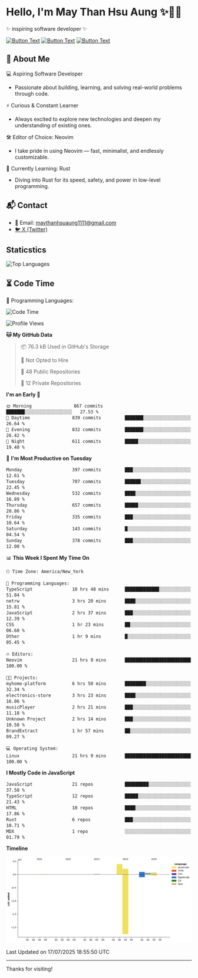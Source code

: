 # Hello, I'm May Than Hsu Aung ✨👱‍♀️
✨ inspiring software developer ✨

[![Button Text](https://img.shields.io/badge/Linked%20In-blue?style=for-the-badge)](https://www.linkedin.com/in/maythanhsu/)
[![Button Text](https://img.shields.io/badge/My%20Portfolio-pink?style=for-the-badge)](https://mayshecodes.vercel.app)
[![Button Text](https://img.shields.io/badge/Github-black?style=for-the-badge)](https://github.com/maythanhsuaung0-0)

## 👋 About Me

  💻 Aspiring Software Developer
  - Passionate about building, learning, and solving real-world problems through code.

  ⚡ Curious & Constant Learner
  - Always excited to explore new technologies and deepen my understanding of existing ones.

  🛠️ Editor of Choice: Neovim
  - I take pride in using Neovim — fast, minimalist, and endlessly customizable.

  🦀 Currently Learning: Rust
  - Diving into Rust for its speed, safety, and power in low-level programming.
    
## 📬 Contact
- 📧 Email: maythanhsuaung1111@gmail.com
- [🐦 X (Twitter)](https://x.com/@shizuko042k)
  
## Staticstics

![Top Languages](https://github-readme-stats.vercel.app/api/top-langs/?username=maythanhsuaung0-0&layout=compact&theme=tokyonight)

## ⏳ Code Time


💬 Programming Languages: 
<!--START_SECTION:waka-->
![Code Time](http://img.shields.io/badge/Code%20Time-316%20hrs%205%20mins-blue)

![Profile Views](http://img.shields.io/badge/Profile%20Views-0-blue)

**🐱 My GitHub Data** 

> 📦 76.3 kB Used in GitHub's Storage 
 > 
> 🚫 Not Opted to Hire
 > 
> 📜 48 Public Repositories 
 > 
> 🔑 12 Private Repositories 
 > 
**I'm an Early 🐤** 

```text
🌞 Morning                867 commits         ███████░░░░░░░░░░░░░░░░░░   27.53 % 
🌆 Daytime                839 commits         ███████░░░░░░░░░░░░░░░░░░   26.64 % 
🌃 Evening                832 commits         ███████░░░░░░░░░░░░░░░░░░   26.42 % 
🌙 Night                  611 commits         █████░░░░░░░░░░░░░░░░░░░░   19.40 % 
```
📅 **I'm Most Productive on Tuesday** 

```text
Monday                   397 commits         ███░░░░░░░░░░░░░░░░░░░░░░   12.61 % 
Tuesday                  707 commits         ██████░░░░░░░░░░░░░░░░░░░   22.45 % 
Wednesday                532 commits         ████░░░░░░░░░░░░░░░░░░░░░   16.89 % 
Thursday                 657 commits         █████░░░░░░░░░░░░░░░░░░░░   20.86 % 
Friday                   335 commits         ███░░░░░░░░░░░░░░░░░░░░░░   10.64 % 
Saturday                 143 commits         █░░░░░░░░░░░░░░░░░░░░░░░░   04.54 % 
Sunday                   378 commits         ███░░░░░░░░░░░░░░░░░░░░░░   12.00 % 
```


📊 **This Week I Spent My Time On** 

```text
🕑︎ Time Zone: America/New_York

💬 Programming Languages: 
TypeScript               10 hrs 48 mins      █████████████░░░░░░░░░░░░   51.04 % 
netrw                    3 hrs 20 mins       ████░░░░░░░░░░░░░░░░░░░░░   15.81 % 
JavaScript               2 hrs 37 mins       ███░░░░░░░░░░░░░░░░░░░░░░   12.39 % 
CSS                      1 hr 23 mins        ██░░░░░░░░░░░░░░░░░░░░░░░   06.60 % 
Other                    1 hr 9 mins         █░░░░░░░░░░░░░░░░░░░░░░░░   05.45 % 

🔥 Editors: 
Neovim                   21 hrs 9 mins       █████████████████████████   100.00 % 

🐱‍💻 Projects: 
myhome-platform          6 hrs 50 mins       ████████░░░░░░░░░░░░░░░░░   32.34 % 
electronics-store        3 hrs 23 mins       ████░░░░░░░░░░░░░░░░░░░░░   16.06 % 
musicPlayer              2 hrs 21 mins       ███░░░░░░░░░░░░░░░░░░░░░░   11.18 % 
Unknown Project          2 hrs 14 mins       ███░░░░░░░░░░░░░░░░░░░░░░   10.58 % 
BrandExtract             1 hr 57 mins        ██░░░░░░░░░░░░░░░░░░░░░░░   09.27 % 

💻 Operating System: 
Linux                    21 hrs 9 mins       █████████████████████████   100.00 % 
```

**I Mostly Code in JavaScript** 

```text
JavaScript               21 repos            █████████░░░░░░░░░░░░░░░░   37.50 % 
TypeScript               12 repos            █████░░░░░░░░░░░░░░░░░░░░   21.43 % 
HTML                     10 repos            ████░░░░░░░░░░░░░░░░░░░░░   17.86 % 
Rust                     6 repos             ███░░░░░░░░░░░░░░░░░░░░░░   10.71 % 
MDX                      1 repo              ░░░░░░░░░░░░░░░░░░░░░░░░░   01.79 % 
```



**Timeline**

![Lines of Code chart](https://raw.githubusercontent.com/maythanhsuaung0-0/maythanhsuaung0-0/main/assets/bar_graph.png)


 Last Updated on 17/07/2025 18:55:50 UTC
<!--END_SECTION:waka-->


-----

Thanks for visiting!
